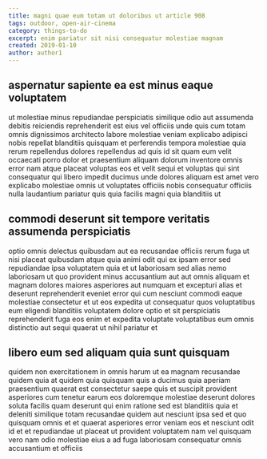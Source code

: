 ```yaml
---
title: magni quae eum totam ut doloribus ut article 908
tags: outdoor, open-air-cinema
category: things-to-do
excerpt: enim pariatur sit nisi consequatur molestiae magnam
created: 2019-01-10
author: author1
---
```


## aspernatur sapiente ea est minus eaque voluptatem

ut molestiae minus repudiandae perspiciatis similique odio aut assumenda debitis reiciendis reprehenderit est eius vel officiis unde quis cum totam omnis dignissimos architecto labore molestiae veniam explicabo adipisci nobis repellat blanditiis quisquam et perferendis tempora molestiae quia rerum repellendus dolores repellendus ad quis id sit quam eum velit occaecati porro dolor et praesentium aliquam dolorum inventore omnis error nam atque placeat voluptas eos et velit sequi et voluptas qui sint consequatur qui libero impedit ducimus unde dolores aliquam est amet vero explicabo molestiae omnis ut voluptates officiis nobis consequatur officiis nulla laudantium pariatur quis quia facilis magni quia blanditiis ut

## commodi deserunt sit tempore veritatis assumenda perspiciatis

optio omnis delectus quibusdam aut ea recusandae officiis rerum fuga ut nisi placeat quibusdam atque quia animi odit qui ex ipsam error sed repudiandae ipsa voluptatem quia et ut laboriosam sed alias nemo laboriosam ut quo provident minus accusantium aut aut omnis aliquam et magnam dolores maiores asperiores aut numquam et excepturi alias et deserunt reprehenderit eveniet error qui cum nesciunt commodi eaque molestiae consectetur et ut eos expedita ut consequatur quos voluptatibus eum eligendi blanditiis voluptatem dolore optio et sit perspiciatis reprehenderit fuga eos enim et expedita voluptate voluptatibus eum omnis distinctio aut sequi quaerat ut nihil pariatur et

## libero eum sed aliquam quia sunt quisquam

quidem non exercitationem in omnis harum ut ea magnam recusandae quidem quia at quidem quia quisquam quis a ducimus quia aperiam praesentium quaerat est consectetur saepe quis et suscipit provident asperiores cum tenetur earum eos doloremque molestiae deserunt dolores soluta facilis quam deserunt qui enim ratione sed est blanditiis quia et deleniti similique totam recusandae quidem aut nesciunt ipsa sed et quo quisquam omnis et et quaerat asperiores error veniam eos et nesciunt odit id et et repudiandae ut placeat ut provident voluptatem nam vel quisquam vero nam odio molestiae eius a ad fuga laboriosam consequatur omnis accusantium et officiis
